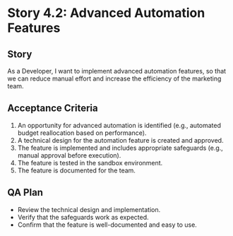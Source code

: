 # Story 4.2: Advanced Automation Features

## Story

As a Developer, I want to implement advanced automation features, so that we can reduce manual effort and increase the efficiency of the marketing team.

## Acceptance Criteria

1. An opportunity for advanced automation is identified (e.g., automated budget reallocation based on performance).
2. A technical design for the automation feature is created and approved.
3. The feature is implemented and includes appropriate safeguards (e.g., manual approval before execution).
4. The feature is tested in the sandbox environment.
5. The feature is documented for the team.

## QA Plan

- Review the technical design and implementation.
- Verify that the safeguards work as expected.
- Confirm that the feature is well-documented and easy to use.
